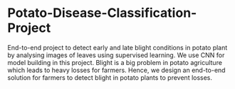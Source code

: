 # Potato-Disease-Classification-Project
End-to-end project to detect early and late blight conditions in potato plant by analysing images of leaves using supervised learning. We use CNN for model building in this project. Blight is a big problem in potato agriculture which leads to heavy losses for farmers. Hence, we design an end-to-end solution for farmers to detect blight in potato plants to prevent losses.
